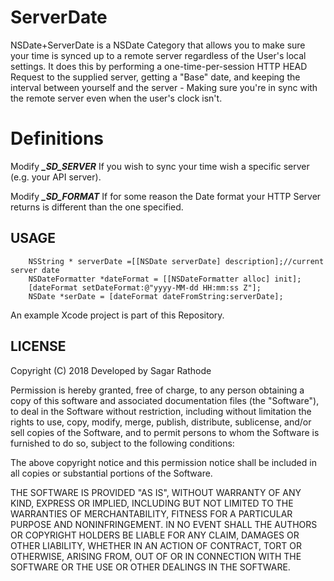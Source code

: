 # ServerDate
NSDate+ServerDate is a NSDate Category that allows you to make sure your time is synced up to a remote server regardless of 
the User's local settings.
It does this by performing a one-time-per-session HTTP HEAD Request to the supplied server, getting a "Base" date, and keeping the interval between yourself and the server - Making sure you're in sync with the remote server even when the user's clock isn't.
 
# Definitions
Modify ***_SD_SERVER*** If you wish to sync your time wish a specific server (e.g. your API server).
 
Modify ***_SD_FORMAT*** If for some reason the Date format your HTTP Server returns is different than the one specified.
 
USAGE
-----
```objc
    NSString * serverDate =[[NSDate serverDate] description];//current server date
    NSDateFormatter *dateFormat = [[NSDateFormatter alloc] init];
    [dateFormat setDateFormat:@"yyyy-MM-dd HH:mm:ss Z"];
    NSDate *serDate = [dateFormat dateFromString:serverDate];
```

An example Xcode project is part of this Repository.

LICENSE
-------------------

Copyright (C) 2018 Developed by Sagar Rathode

Permission is hereby granted, free of charge, to any person obtaining a copy
of this software and associated documentation files (the "Software"), to deal
in the Software without restriction, including without limitation the rights
to use, copy, modify, merge, publish, distribute, sublicense, and/or sell
copies of the Software, and to permit persons to whom the Software is
furnished to do so, subject to the following conditions:

The above copyright notice and this permission notice shall be included in
all copies or substantial portions of the Software.

THE SOFTWARE IS PROVIDED "AS IS", WITHOUT WARRANTY OF ANY KIND, EXPRESS OR
IMPLIED, INCLUDING BUT NOT LIMITED TO THE WARRANTIES OF MERCHANTABILITY,
FITNESS FOR A PARTICULAR PURPOSE AND NONINFRINGEMENT. IN NO EVENT SHALL THE
AUTHORS OR COPYRIGHT HOLDERS BE LIABLE FOR ANY CLAIM, DAMAGES OR OTHER
LIABILITY, WHETHER IN AN ACTION OF CONTRACT, TORT OR OTHERWISE, ARISING FROM,
OUT OF OR IN CONNECTION WITH THE SOFTWARE OR THE USE OR OTHER DEALINGS IN
THE SOFTWARE.

